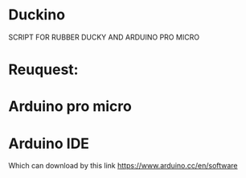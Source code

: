 # Duckino
SCRIPT FOR RUBBER DUCKY AND ARDUINO PRO MICRO 
# Reuquest:
# Arduino pro micro
# Arduino IDE
Which can download by this link https://www.arduino.cc/en/software
